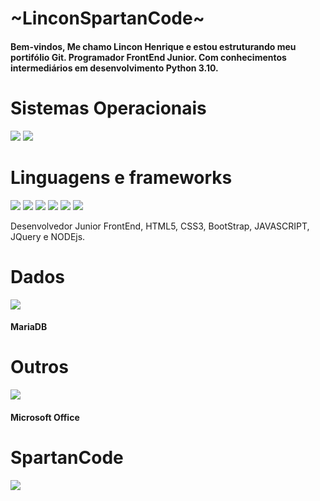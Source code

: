 
# ~LinconSpartanCode~

#### Bem-vindos, Me chamo Lincon Henrique e estou estruturando meu portifólio Git. Programador FrontEnd Junior. Com conhecimentos intermediários em desenvolvimento Python 3.10.

# Sistemas Operacionais
<div><img src="https://img.shields.io/badge/Linux-E34F26?style=for-the-badge&logo=linux&logoColor=black"/>
<img src="https://img.shields.io/badge/Windows-017AD7?style=for-the-badge&logo=windows&logoColor=white"/></div>
    

# Linguagens e frameworks
<div><img src="https://img.shields.io/badge/HTML5-E34F26?style=for-the-badge&logo=html5&logoColor=white"/>
<img src="https://img.shields.io/badge/CSS3-1572B6?style=for-the-badge&logo=css3&logoColor=white"/>
<img src="https://img.shields.io/badge/Bootstrap-563D7C?style=for-the-badge&logo=bootstrap&logoColor=white"/>
<img src="https://img.shields.io/badge/jQuery-0769AD?style=for-the-badge&logo=jquery&logoColor=white"/>
<img src="https://img.shields.io/badge/JavaScript-323330?style=for-the-badge&logo=javascript&logoColor=F7DF1E"/>
<img src="https://img.shields.io/badge/Vue.js-35495E?style=for-the-badge&logo=vue.js&logoColor=4FC08D"/></div>

Desenvolvedor Junior FrontEnd, HTML5, CSS3, BootStrap, JAVASCRIPT, JQuery e NODEjs.

# Dados
<img src="https://img.shields.io/badge/MariaDB-01529E?style=for-the-badge&logo=mariadb&logoColor=white"/>

#### MariaDB

# Outros

<img src="https://img.shields.io/badge/Microsoft_Office-D83B01?style=for-the-badge&logo=microsoft-office&logoColor=white"/>

#### Microsoft Office

# SpartanCode

<img src="https://i.postimg.cc/tRxjGQ8x/linconbadge.png"/>
